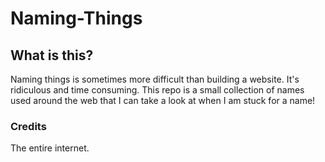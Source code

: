 Naming-Things
=============

## What is this?
Naming things is sometimes more difficult than building a website. It's ridiculous and time consuming. This repo is a small collection of names used around the web that I can take a look at when I am stuck for a name!

### Credits
The entire internet.
